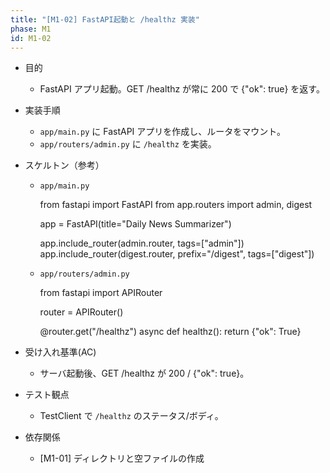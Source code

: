 ```yaml
---
title: "[M1-02] FastAPI起動と /healthz 実装"
phase: M1
id: M1-02
---
```


- 目的
  - FastAPI アプリ起動。GET /healthz が常に 200 で {"ok": true} を返す。
- 実装手順
  - `app/main.py` に FastAPI アプリを作成し、ルータをマウント。
  - `app/routers/admin.py` に `/healthz` を実装。
- スケルトン（参考）
  - `app/main.py`
    
    from fastapi import FastAPI
    from app.routers import admin, digest

    app = FastAPI(title="Daily News Summarizer")

    app.include_router(admin.router, tags=["admin"])
    app.include_router(digest.router, prefix="/digest", tags=["digest"])
    
  - `app/routers/admin.py`
    
    from fastapi import APIRouter

    router = APIRouter()

    @router.get("/healthz")
    async def healthz():
        return {"ok": True}
    
- 受け入れ基準(AC)
  - サーバ起動後、GET /healthz が 200 / {"ok": true}。
- テスト観点
  - TestClient で `/healthz` のステータス/ボディ。
- 依存関係
  - [M1-01] ディレクトリと空ファイルの作成